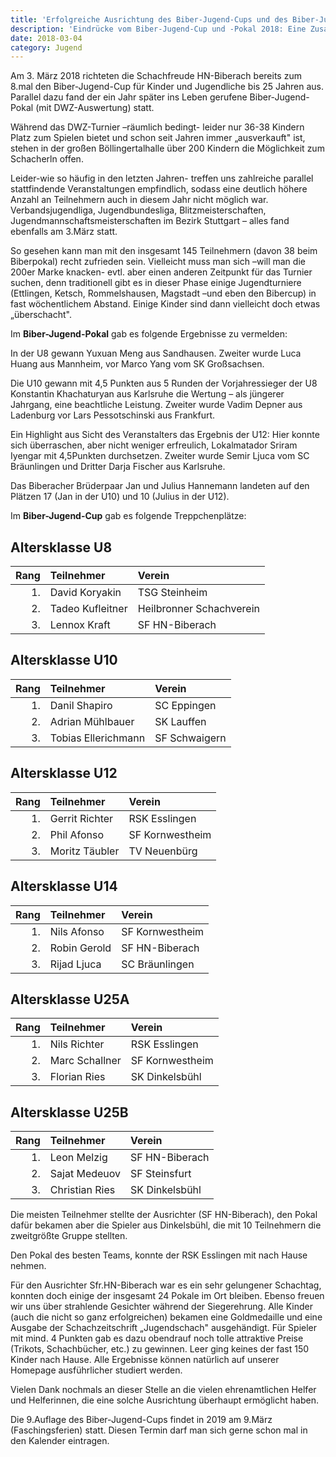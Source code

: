 ```yaml
---
title: 'Erfolgreiche Ausrichtung des Biber-Jugend-Cups und des Biber-Jugend-Pokals 2018'
description: 'Eindrücke vom Biber-Jugend-Cup und -Pokal 2018: Eine Zusammenfassung der Höhepunkte, Teilnehmererfolge und organisatorischen Herausforderungen eines bemerkenswerten Schachevents.'
date: 2018-03-04
category: Jugend
---
```


Am 3. März 2018 richteten die Schachfreude HN-Biberach bereits zum 8.mal den Biber-Jugend-Cup für Kinder und Jugendliche bis 25 Jahren aus. Parallel dazu fand der ein Jahr später ins Leben gerufene Biber-Jugend-Pokal (mit DWZ-Auswertung) statt.

Während das DWZ-Turnier –räumlich bedingt- leider nur 36-38 Kindern Platz zum Spielen bietet und schon seit Jahren immer „ausverkauft" ist, stehen in der großen Böllingertalhalle über 200 Kindern die Möglichkeit zum Schacherln offen.

Leider-wie so häufig in den letzten Jahren- treffen uns zahlreiche parallel stattfindende Veranstaltungen empfindlich, sodass eine deutlich höhere Anzahl an Teilnehmern auch in diesem Jahr nicht möglich war. Verbandsjugendliga, Jugendbundesliga, Blitzmeisterschaften, Jugendmannschaftsmeisterschaften im Bezirk Stuttgart – alles fand ebenfalls am 3.März statt.

So gesehen kann man mit den insgesamt 145 Teilnehmern (davon 38 beim Biberpokal) recht zufrieden sein. Vielleicht muss man sich –will man die 200er Marke knacken- evtl. aber einen anderen Zeitpunkt für das Turnier suchen, denn traditionell gibt es in dieser Phase einige Jugendturniere (Ettlingen, Ketsch, Rommelshausen, Magstadt –und eben den Bibercup) in fast wöchentlichem Abstand. Einige Kinder sind dann vielleicht doch etwas „überschacht".

Im **Biber-Jugend-Pokal** gab es folgende Ergebnisse zu vermelden:

In der U8 gewann Yuxuan Meng aus Sandhausen. Zweiter wurde Luca Huang aus Mannheim, vor Marco Yang vom SK Großsachsen.

Die U10 gewann mit 4,5 Punkten aus 5 Runden der Vorjahressieger der U8 Konstantin Khachaturyan aus Karlsruhe die Wertung – als jüngerer Jahrgang, eine beachtliche Leistung.
Zweiter wurde Vadim Depner aus Ladenburg vor Lars Pessotschinski aus Frankfurt.

Ein Highlight aus Sicht des Veranstalters das Ergebnis der U12: Hier konnte sich überraschen, aber nicht weniger erfreulich, Lokalmatador Sriram Iyengar mit 4,5Punkten durchsetzen.
Zweiter wurde Semir Ljuca vom SC Bräunlingen und Dritter Darja Fischer aus Karlsruhe.

Das Biberacher Brüderpaar Jan und Julius Hannemann landeten auf den Plätzen 17 (Jan in der U10) und 10 (Julius in der U12).

Im **Biber-Jugend-Cup** gab es folgende Treppchenplätze:

## Altersklasse U8

| Rang | Teilnehmer       | Verein                   |
| ---: | :--------------- | :----------------------- |
|   1. | David Koryakin   | TSG Steinheim            |
|   2. | Tadeo Kufleitner | Heilbronner Schachverein |
|   3. | Lennox Kraft     | SF HN-Biberach           |

## Altersklasse U10

| Rang | Teilnehmer          | Verein        |
| ---: | :------------------ | :------------ |
|   1. | Danil Shapiro       | SC Eppingen   |
|   2. | Adrian Mühlbauer    | SK Lauffen    |
|   3. | Tobias Ellerichmann | SF Schwaigern |

## Altersklasse U12

| Rang | Teilnehmer     | Verein          |
| ---: | :------------- | :-------------- |
|   1. | Gerrit Richter | RSK Esslingen   |
|   2. | Phil Afonso    | SF Kornwestheim |
|   3. | Moritz Täubler | TV Neuenbürg    |

## Altersklasse U14

| Rang | Teilnehmer   | Verein          |
| ---: | :----------- | :-------------- |
|   1. | Nils Afonso  | SF Kornwestheim |
|   2. | Robin Gerold | SF HN-Biberach  |
|   3. | Rijad Ljuca  | SC Bräunlingen  |

## Altersklasse U25A

| Rang | Teilnehmer     | Verein          |
| ---: | :------------- | :-------------- |
|   1. | Nils Richter   | RSK Esslingen   |
|   2. | Marc Schallner | SF Kornwestheim |
|   3. | Florian Ries   | SK Dinkelsbühl  |

## Altersklasse U25B

| Rang | Teilnehmer     | Verein         |
| ---: | :------------- | :------------- |
|   1. | Leon Melzig    | SF HN-Biberach |
|   2. | Sajat Medeuov  | SF Steinsfurt  |
|   3. | Christian Ries | SK Dinkelsbühl |

Die meisten Teilnehmer stellte der Ausrichter (SF HN-Biberach), den Pokal dafür bekamen aber die Spieler aus Dinkelsbühl, die mit 10 Teilnehmern die zweitgrößte Gruppe stellten.

Den Pokal des besten Teams, konnte der RSK Esslingen mit nach Hause nehmen.

Für den Ausrichter Sfr.HN-Biberach war es ein sehr gelungener Schachtag, konnten doch einige der insgesamt 24 Pokale im Ort bleiben. Ebenso freuen wir uns über strahlende Gesichter während der Siegerehrung. Alle Kinder (auch die nicht so ganz erfolgreichen) bekamen eine Goldmedaille und eine Ausgabe der Schachzeitschrift „Jugendschach" ausgehändigt. Für Spieler mit mind. 4 Punkten gab es dazu obendrauf noch tolle attraktive Preise (Trikots, Schachbücher, etc.) zu gewinnen. Leer ging keines der fast 150 Kinder nach Hause. Alle Ergebnisse können natürlich auf unserer Homepage ausführlicher studiert werden.

Vielen Dank nochmals an dieser Stelle an die vielen ehrenamtlichen Helfer und Helferinnen, die eine solche Ausrichtung überhaupt ermöglicht haben.

Die 9.Auflage des Biber-Jugend-Cups findet in 2019 am 9.März (Faschingsferien) statt. Diesen Termin darf man sich gerne schon mal in den Kalender eintragen.
